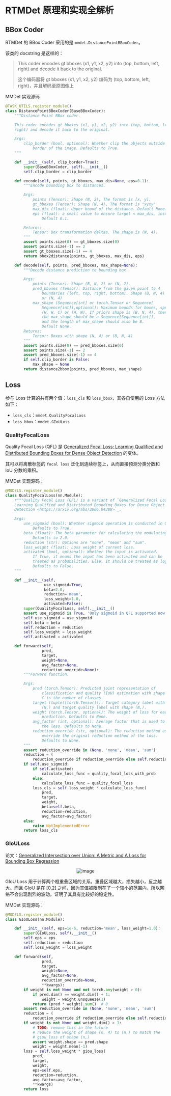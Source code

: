 # RTMDet 原理和实现全解析

## BBox Coder

RTMDet 的 BBox Coder 采用的是 `mmdet.DistancePointBBoxCoder`。

该类的 docstring 是这样的：
> This coder encodes gt bboxes (x1, y1, x2, y2) into (top, bottom, left, right) and decode it back to the original.
> 
> 这个编码器将 gt bboxes (x1, y1, x2, y2) 编码为 (top, bottom, left, right)，并且解码至原图像上

MMDet 实现源码

```python
@TASK_UTILS.register_module()
class DistancePointBBoxCoder(BaseBBoxCoder):
    """Distance Point BBox coder.

    This coder encodes gt bboxes (x1, y1, x2, y2) into (top, bottom, left,
    right) and decode it back to the original.

    Args:
        clip_border (bool, optional): Whether clip the objects outside the
            border of the image. Defaults to True.
    """

    def __init__(self, clip_border=True):
        super(BaseBBoxCoder, self).__init__()
        self.clip_border = clip_border

    def encode(self, points, gt_bboxes, max_dis=None, eps=0.1):
        """Encode bounding box to distances.

        Args:
            points (Tensor): Shape (N, 2), The format is [x, y].
            gt_bboxes (Tensor): Shape (N, 4), The format is "xyxy"
            max_dis (float): Upper bound of the distance. Default None.
            eps (float): a small value to ensure target < max_dis, instead <=.
                Default 0.1.

        Returns:
            Tensor: Box transformation deltas. The shape is (N, 4).
        """
        assert points.size(0) == gt_bboxes.size(0)
        assert points.size(-1) == 2
        assert gt_bboxes.size(-1) == 4
        return bbox2distance(points, gt_bboxes, max_dis, eps)

    def decode(self, points, pred_bboxes, max_shape=None):
        """Decode distance prediction to bounding box.

        Args:
            points (Tensor): Shape (B, N, 2) or (N, 2).
            pred_bboxes (Tensor): Distance from the given point to 4
                boundaries (left, top, right, bottom). Shape (B, N, 4)
                or (N, 4)
            max_shape (Sequence[int] or torch.Tensor or Sequence[
                Sequence[int]],optional): Maximum bounds for boxes, specifies
                (H, W, C) or (H, W). If priors shape is (B, N, 4), then
                the max_shape should be a Sequence[Sequence[int]],
                and the length of max_shape should also be B.
                Default None.
        Returns:
            Tensor: Boxes with shape (N, 4) or (B, N, 4)
        """
        assert points.size(0) == pred_bboxes.size(0)
        assert points.size(-1) == 2
        assert pred_bboxes.size(-1) == 4
        if self.clip_border is False:
            max_shape = None
        return distance2bbox(points, pred_bboxes, max_shape)

```

## Loss

参与 Loss 计算的共有两个值：`loss_cls` 和 `loss_bbox`，其各自使用的 Loss 方法如下：

- `loss_cls`：`mmdet.QualityFocalLoss`
- `loss_bbox`：`mmdet.GIoULoss`

### QualityFocalLoss

Quality Focal Loss (QFL) 是 [Generalized Focal Loss: Learning Qualified and Distributed Bounding Boxes for Dense Object Detection](https://arxiv.org/abs/2006.04388) 的变体。

其可以将离散标签的 `focal loss` 泛化到连续标签上，从而直接预测分类分数和 IoU 分数的乘积。

MMDet 实现源码：

```python
@MODELS.register_module()
class QualityFocalLoss(nn.Module):
    r"""Quality Focal Loss (QFL) is a variant of `Generalized Focal Loss:
    Learning Qualified and Distributed Bounding Boxes for Dense Object
    Detection <https://arxiv.org/abs/2006.04388>`_.

    Args:
        use_sigmoid (bool): Whether sigmoid operation is conducted in QFL.
            Defaults to True.
        beta (float): The beta parameter for calculating the modulating factor.
            Defaults to 2.0.
        reduction (str): Options are "none", "mean" and "sum".
        loss_weight (float): Loss weight of current loss.
        activated (bool, optional): Whether the input is activated.
            If True, it means the input has been activated and can be
            treated as probabilities. Else, it should be treated as logits.
            Defaults to False.
    """

    def __init__(self,
                 use_sigmoid=True,
                 beta=2.0,
                 reduction='mean',
                 loss_weight=1.0,
                 activated=False):
        super(QualityFocalLoss, self).__init__()
        assert use_sigmoid is True, 'Only sigmoid in QFL supported now.'
        self.use_sigmoid = use_sigmoid
        self.beta = beta
        self.reduction = reduction
        self.loss_weight = loss_weight
        self.activated = activated

    def forward(self,
                pred,
                target,
                weight=None,
                avg_factor=None,
                reduction_override=None):
        """Forward function.

        Args:
            pred (torch.Tensor): Predicted joint representation of
                classification and quality (IoU) estimation with shape (N, C),
                C is the number of classes.
            target (tuple([torch.Tensor])): Target category label with shape
                (N,) and target quality label with shape (N,).
            weight (torch.Tensor, optional): The weight of loss for each
                prediction. Defaults to None.
            avg_factor (int, optional): Average factor that is used to average
                the loss. Defaults to None.
            reduction_override (str, optional): The reduction method used to
                override the original reduction method of the loss.
                Defaults to None.
        """
        assert reduction_override in (None, 'none', 'mean', 'sum')
        reduction = (
            reduction_override if reduction_override else self.reduction)
        if self.use_sigmoid:
            if self.activated:
                calculate_loss_func = quality_focal_loss_with_prob
            else:
                calculate_loss_func = quality_focal_loss
            loss_cls = self.loss_weight * calculate_loss_func(
                pred,
                target,
                weight,
                beta=self.beta,
                reduction=reduction,
                avg_factor=avg_factor)
        else:
            raise NotImplementedError
        return loss_cls
```


### GIoULoss

论文：[Generalized Intersection over Union: A Metric and A Loss for Bounding Box Regression](https://arxiv.org/abs/1902.09630)

<div align=center>
<img src="https://user-images.githubusercontent.com/25873202/192568784-3884b677-d8e1-439c-8bd2-20943fcedd93.png" alt="image"/>
</div>

GIoU Loss 用于计算两个框重叠区域的关系，重叠区域越大，损失越小，反之越大。而且 GIoU 是在 [0,2] 之间，因为其值被限制在了一个较小的范围内，所以网络不会出现剧烈的波动，证明了其具有比较好的稳定性。

MMDet 实现源码：
```python
@MODELS.register_module()
class GIoULoss(nn.Module):

    def __init__(self, eps=1e-6, reduction='mean', loss_weight=1.0):
        super(GIoULoss, self).__init__()
        self.eps = eps
        self.reduction = reduction
        self.loss_weight = loss_weight

    def forward(self,
                pred,
                target,
                weight=None,
                avg_factor=None,
                reduction_override=None,
                **kwargs):
        if weight is not None and not torch.any(weight > 0):
            if pred.dim() == weight.dim() + 1:
                weight = weight.unsqueeze(1)
            return (pred * weight).sum()  # 0
        assert reduction_override in (None, 'none', 'mean', 'sum')
        reduction = (
            reduction_override if reduction_override else self.reduction)
        if weight is not None and weight.dim() > 1:
            # TODO: remove this in the future
            # reduce the weight of shape (n, 4) to (n,) to match the
            # giou_loss of shape (n,)
            assert weight.shape == pred.shape
            weight = weight.mean(-1)
        loss = self.loss_weight * giou_loss(
            pred,
            target,
            weight,
            eps=self.eps,
            reduction=reduction,
            avg_factor=avg_factor,
            **kwargs)
        return loss
```

